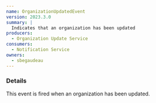 ```yaml
---
name: OrganizationUpdatedEvent
version: 2023.3.0
summary: |
  Indicates that an organization has been updated
producers:
  - Organization Update Service
consumers:
  - Notification Service
owners:
  - sbegaudeau
---
```


### Details

This event is fired when an organization has been updated.

<NodeGraph title="Consumer / Producer Diagram" />